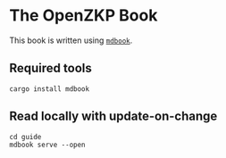 # The OpenZKP Book

This book is written using [`mdbook`][mdbook].

[mdbook]: https://rust-lang.github.io/mdBook/index.html

## Required tools

```
cargo install mdbook
```

## Read locally with update-on-change

```
cd guide
mdbook serve --open
```
